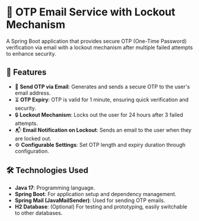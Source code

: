 
# 🔐 OTP Email Service with Lockout Mechanism

A Spring Boot application that provides secure OTP (One-Time Password) verification via email with a lockout mechanism after multiple failed attempts to enhance security.

## 🌟 Features

- 📧 **Send OTP via Email**: Generates and sends a secure OTP to the user's email address.
- ⏳ **OTP Expiry**: OTP is valid for 1 minute, ensuring quick verification and security.
- 🔒 **Lockout Mechanism**: Locks out the user for 24 hours after 3 failed attempts.
- 📬 **Email Notification on Lockout**: Sends an email to the user when they are locked out.
- ⚙️ **Configurable Settings**: Set OTP length and expiry duration through configuration.

## 🛠️ Technologies Used

- **Java 17**: Programming language.
- **Spring Boot**: For application setup and dependency management.
- **Spring Mail (JavaMailSender)**: Used for sending OTP emails.
- **H2 Database**: (Optional) For testing and prototyping, easily switchable to other databases.
